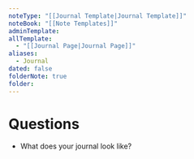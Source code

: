 ```yaml
---
noteType: "[[Journal Template|Journal Template]]"
noteBook: "[[Note Templates]]"
adminTemplate: 
allTemplate:
  - "[[Journal Page|Journal Page]]"
aliases:
  - Journal
dated: false
folderNote: true
folder:
---
```

# Questions
- What does your journal look like?